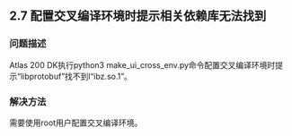 ## 2.7 配置交叉编译环境时提示相关依赖库无法找到
### 问题描述
Atlas 200 DK执行python3 make_ui_cross_env.py命令配置交叉编译环境时提示“libprotobuf”找不到l“ibz.so.1”。
### 解决方法
需要使用root用户配置交叉编译环境。
